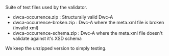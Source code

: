 Suite of test files used by the validator.

- dwca-occurrence.zip : Structurally valid  Dwc-A
- dwca-occurrence-broken.zip : Dwc-A where the meta.xml file is broken (invalid xml)
- dwca-occurrence-schema.zip : Dwc-A where the meta.xml file doesn't validate against it's XSD schema

We keep the unzipped version to simply testing.